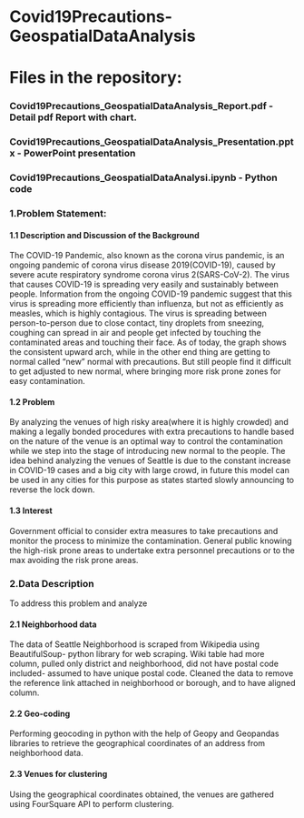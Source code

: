 # Covid19Precautions-GeospatialDataAnalysis

# Files in the repository:

### Covid19Precautions_GeospatialDataAnalysis_Report.pdf - Detail pdf Report with chart.
### Covid19Precautions_GeospatialDataAnalysis_Presentation.pptx - PowerPoint presentation
### Covid19Precautions_GeospatialDataAnalysi.ipynb - Python code


### 1.Problem Statement:

#### 1.1 Description and Discussion of the Background
The COVID-19 Pandemic, also known as the corona virus pandemic, is an ongoing pandemic of corona virus disease 2019(COVID-19), caused by severe acute respiratory syndrome corona virus 2(SARS-CoV-2). The virus that causes COVID-19 is spreading very easily and sustainably between people. Information from the ongoing COVID-19 pandemic suggest that this virus is spreading more efficiently than influenza, but not as efficiently as measles, which is highly contagious.
The virus is spreading between person-to-person due to close contact, tiny droplets from sneezing, coughing can spread in air and people get infected by touching the contaminated areas and touching their face. As of today, the graph shows the consistent upward arch, while in the other end thing are getting to normal called “new” normal with precautions. But still people find it difficult to get adjusted to new normal, where bringing more risk prone zones for easy contamination.

#### 1.2 Problem
By analyzing the venues of high risky area(where it is highly crowded) and making a legally bonded procedures with extra precautions to handle based on the nature of the venue is an optimal way to control the contamination while we step into the stage of introducing new normal to the people. The idea behind analyzing the venues of Seattle is  due to the constant increase in COVID-19 cases and a big city with large crowd, in future this model can be used in any cities for this purpose as states started slowly announcing to reverse the lock down.

#### 1.3 Interest
Government official to consider extra measures to take precautions and monitor the process to minimize the contamination. General public knowing the high-risk prone areas to undertake extra personnel precautions or to the max avoiding the risk prone areas.


### 2.Data Description
To address this problem and analyze

#### 2.1 Neighborhood data
The data of Seattle Neighborhood is scraped from Wikipedia using BeautifulSoup- python library for web scraping. Wiki table had more column, pulled only district and neighborhood, did not have postal code included- assumed to have unique postal code. Cleaned the data to remove the reference link attached in neighborhood or borough, and to have aligned column.

#### 2.2 Geo-coding
Performing geocoding in python with the help of Geopy and Geopandas libraries to retrieve the geographical coordinates of an address from neighborhood data.

#### 2.3 Venues for clustering
Using the geographical coordinates obtained, the venues are gathered using FourSquare API to perform clustering.

